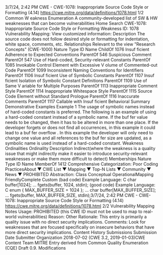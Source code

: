 3/7/24, 2:42 PM CWE - CWE-1078: Inappropriate Source Code Style or Formatting (4.14)
https://cwe.mitre.org/data/deﬁnitions/1078.html 1/2
Common W eakness Enumeration
A community-developed list of SW & HW weaknesses that can become
vulnerabilities
Home Search
CWE-1078: Inappropriate Source Code Style or Formatting
Weakness ID: 1078
Vulnerability Mapping: 
View customized information:
 Description
The source code does not follow desired style or formatting for indentation, white space, comments, etc.
 Relationships
 Relevant to the view "Research Concepts" (CWE-1000)
Nature Type ID Name
ChildOf 1076 Insuf ficient Adherence to Expected Conventions
ParentOf 546 Suspicious Comment
ParentOf 547 Use of Hard-coded, Security-relevant Constants
ParentOf 1085 Invokable Control Element with Excessive V olume of Commented-out Code
ParentOf 1099 Inconsistent Naming Conventions for Identifiers
ParentOf 1106 Insuf ficient Use of Symbolic Constants
ParentOf 1107 Insuf ficient Isolation of Symbolic Constant Definitions
ParentOf 1109 Use of Same V ariable for Multiple Purposes
ParentOf 1113 Inappropriate Comment Style
ParentOf 1114 Inappropriate Whitespace Style
ParentOf 1115 Source Code Element without Standard Prologue
ParentOf 1116 Inaccurate Comments
ParentOf 1117 Callable with Insuf ficient Behavioral Summary
 Demonstrative Examples
Example 1
The usage of symbolic names instead of hard-coded constants is preferred.
The following is an example of using a hard-coded constant instead of a symbolic name.
If the buf fer value needs to be changed, then it has to be altered in more than one place. If the developer forgets or does not find all
occurrences, in this example it could lead to a buf fer overflow .
In this example the developer will only need to change one value and all references to the buf fer size are updated, as a symbolic
name is used instead of a hard-coded constant.
 Weakness Ordinalities
Ordinality Description
Indirect(where the weakness is a quality issue that might indirectly make it easier to introduce security-relevant weaknesses or make
them more difficult to detect)
 Memberships
Nature Type ID Name
MemberOf 1412 Comprehensive Categorization: Poor Coding PracticesAbout ▼ CWE List ▼ Mapping ▼ Top-N Lists ▼ Community ▼ News ▼
PROHIBITED
Abstraction: Class
Conceptual OperationalMapping
FriendlyComplete Custom
(bad code) Example Language: C 
char buffer[1024];
...
fgets(buffer, 1024, stdin);
(good code) Example Language: C 
enum { MAX\_BUFFER\_SIZE = 1024 };
...
char buffer[MAX\_BUFFER\_SIZE];
...
fgets(buffer, MAX\_BUFFER\_SIZE, stdin);3/7/24, 2:42 PM CWE - CWE-1078: Inappropriate Source Code Style or Formatting (4.14)
https://cwe.mitre.org/data/deﬁnitions/1078.html 2/2
 Vulnerability Mapping Notes
Usage: PROHIBITED (this CWE ID must not be used to map to real-world vulnerabilities)
Reason: Other
Rationale:
This entry is primarily a quality issue with no direct security implications.
Comments:
Look for weaknesses that are focused specifically on insecure behaviors that have more direct security implications.
 Content History
 Submissions
Submission Date Submitter Organization
2018-07-02
(CWE 3.2, 2019-01-03)CWE Content Team MITRE
Entry derived from Common Quality Enumeration (CQE) Draft 0.9.
 Modifications